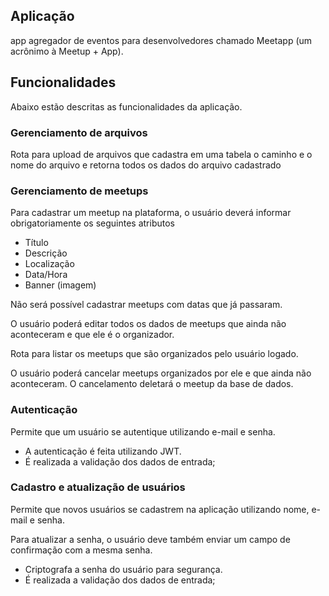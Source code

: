 ## Aplicação

app agregador de eventos para desenvolvedores chamado Meetapp (um acrônimo à Meetup + App).

## Funcionalidades

Abaixo estão descritas as funcionalidades da aplicação.

### Gerenciamento de arquivos

Rota para upload de arquivos que cadastra em uma tabela o caminho e o nome do arquivo e retorna todos os dados do arquivo cadastrado

### Gerenciamento de meetups

Para cadastrar um meetup na plataforma, o usuário deverá informar obrigatoriamente os seguintes atributos
- Título
- Descrição
- Localização
- Data/Hora
- Banner (imagem)

Não será possível cadastrar meetups com datas que já passaram.

O usuário poderá editar todos os dados de meetups que ainda não aconteceram e que ele é o organizador.

Rota para listar os meetups que são organizados pelo usuário logado.

O usuário poderá cancelar meetups organizados por ele e que ainda não aconteceram. O cancelamento deletará o meetup da base de dados.

### Autenticação

Permite que um usuário se autentique utilizando e-mail e senha.

- A autenticação é feita utilizando JWT.
- É realizada a validação dos dados de entrada;

### Cadastro e atualização de usuários

Permite que novos usuários se cadastrem na aplicação utilizando nome, e-mail e senha.

Para atualizar a senha, o usuário deve também enviar um campo de confirmação com a mesma senha.

- Criptografa a senha do usuário para segurança.
- É realizada a validação dos dados de entrada;
